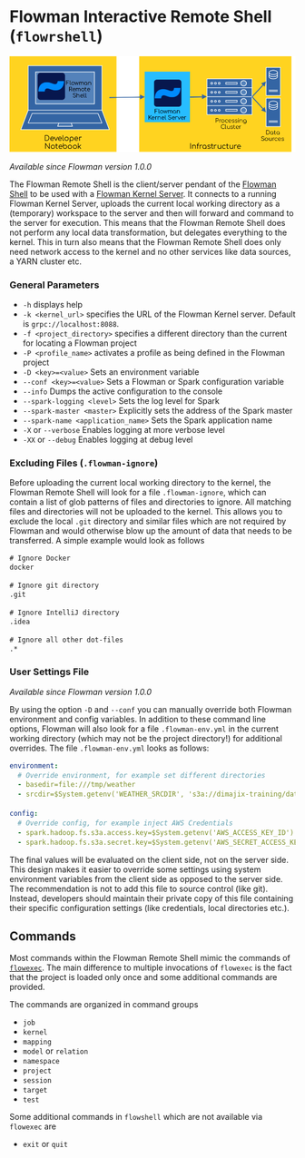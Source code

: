 # Flowman Interactive Remote Shell (`flowrshell`)

![Flowman Kernel client/server architecture](../../images/flowman-kernel.png)

*Available since Flowman version 1.0.0*

The Flowman Remote Shell is the client/server pendant of the [Flowman Shell](../flowshell/index.md) to be used
with a [Flowman Kernel Server](../flowman-kernel/index.md). It connects to a running Flowman Kernel Server,
uploads the current local working directory as a (temporary) workspace to the server and then will forward and
command to the server for execution. This means that the Flowman Remote Shell does not perform any local data
transformation, but delegates everything to the kernel. This in turn also means that the Flowman Remote Shell does
only need network access to the kernel and no other services like data sources, a YARN cluster etc.


### General Parameters
* `-h` displays help
* `-k <kernel_url>` specifies the URL of the Flowman Kernel server. Default is `grpc://localhost:8088`.
* `-f <project_directory>` specifies a different directory than the current for locating a Flowman project
* `-P <profile_name>` activates a profile as being defined in the Flowman project
* `-D <key>=<value>` Sets an environment variable
* `--conf <key>=<value>` Sets a Flowman or Spark configuration variable
* `--info` Dumps the active configuration to the console
* `--spark-logging <level>` Sets the log level for Spark
* `--spark-master <master>` Explicitly sets the address of the Spark master
* `--spark-name <application_name>` Sets the Spark application name
* `-X` or `--verbose` Enables logging at more verbose level
* `-XX` or `--debug` Enables logging at debug level

### Excluding Files (`.flowman-ignore`)
Before uploading the current local working directory to the kernel, the Flowman Remote Shell will look for a file
`.flowman-ignore`, which can contain a list of glob patterns of files and directories to ignore. All matching files and
directories will not be uploaded to the kernel. This allows you to exclude the local `.git` directory and similar files
which are not required by Flowman and would otherwise blow up the amount of data that needs to be transferred. A simple
example would look as follows
```ignore
# Ignore Docker
docker

# Ignore git directory 
.git

# Ignore IntelliJ directory
.idea

# Ignore all other dot-files
.*
```


### User Settings File
*Available since Flowman version 1.0.0*

By using the option `-D` and `--conf` you can manually override both Flowman environment and config variables. In
addition to these command line options, Flowman will also look for a file `.flowman-env.yml` in the current working
directory (which may not be the project directory!) for additional overrides. The file `.flowman-env.yml` looks as
follows:
```yaml
environment:
  # Override environment, for example set different directories
  - basedir=file:///tmp/weather
  - srcdir=$System.getenv('WEATHER_SRCDIR', 's3a://dimajix-training/data/weather')

config:
  # Override config, for example inject AWS Credentials
  - spark.hadoop.fs.s3a.access.key=$System.getenv('AWS_ACCESS_KEY_ID')
  - spark.hadoop.fs.s3a.secret.key=$System.getenv('AWS_SECRET_ACCESS_KEY')
```
The final values will be evaluated on the client side, not on the server side. This design makes it easier to override
some settings using system environment variables from the client side as opposed to the server side.
The recommendation is not to add this file to source control (like git). Instead, developers should maintain their
private copy of this file containing their specific configuration settings (like credentials, local directories etc.).



## Commands

Most commands within the Flowman Remote Shell mimic the commands of [`flowexec`](../flowexec/index.md). The main difference
to multiple invocations of `flowexec` is the fact that the project is loaded only once and some additional commands are 
provided.

The commands are organized in command groups
* `job`
* `kernel`
* `mapping`
* `model` or `relation`
* `namespace`
* `project`
* `session`
* `target`
* `test`

Some additional commands in `flowshell` which are not available via `flowexec` are
* `exit` or `quit`
